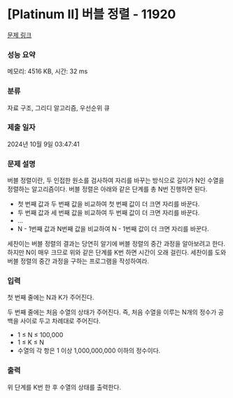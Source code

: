 # [Platinum II] 버블 정렬 - 11920 

[문제 링크](https://www.acmicpc.net/problem/11920) 

### 성능 요약

메모리: 4516 KB, 시간: 32 ms

### 분류

자료 구조, 그리디 알고리즘, 우선순위 큐

### 제출 일자

2024년 10월 9일 03:47:41

### 문제 설명

<p>버블 정렬이란, 두 인접한 원소를 검사하여 자리를 바꾸는 방식으로 길이가 N인 수열을 정렬하는 알고리즘이다. 버블 정렬은 아래와 같은 단계를 총 N번 진행하면 된다.</p>

<ul>
	<li>첫 번째 값과 두 번째 값을 비교하여 첫 번째 값이 더 크면 자리를 바꾼다.</li>
	<li>두 번째 값과 세 번째 값을 비교하여 두 번째 값이 더 크면 자리를 바꾼다.</li>
	<li>…</li>
	<li>N - 1번째 값과 N번째 값을 비교하여 N - 1번째 값이 더 크면 자리를 바꾼다.</li>
</ul>

<p>세찬이는 버블 정렬의 결과는 당연히 알기에 버블 정렬의 중간 과정을 알아보려고 한다. 하지만 N이 매우 크므로 위와 같은 단계를 K번 하면 시간이 오래 걸린다. 세찬이를 도와 버블 정렬의 중간 과정을 구하는 프로그램을 작성하여라.</p>

### 입력 

 <p>첫 번째 줄에는 N과 K가 주어진다.</p>

<p>두 번째 줄에는 처음 수열의 상태가 주어진다. 즉, 처음 수열을 이루는 N개의 정수가 공백을 사이로 두고 차례대로 주어진다.</p>

<ul>
	<li>1 ≤ N ≤ 100,000</li>
	<li>1 ≤ K ≤ N</li>
	<li>수열의 각 항은 1 이상 1,000,000,000 이하의 정수이다.</li>
</ul>

### 출력 

 <p>위 단계를 K번 한 후 수열의 상태를 출력한다.</p>

<p> </p>

